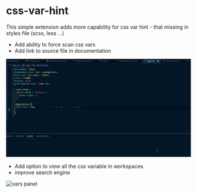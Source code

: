 # css-var-hint

This simple extension adds more capability for css var hint -
that missing in styles file (scss, less ...)

- Add ability to force scan css vars
- Add link to source file in documentation

![css var hint](./media/css-var-hint.gif)

- Add option to view all the css variable in workspaces
- improve search engine

![vars panel](./media/panel.gif)
